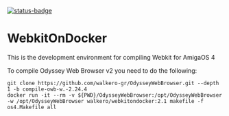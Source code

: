 [![status-badge](https://cigh.walkero.gr/api/badges/3/status.svg)](https://cigh.walkero.gr/repos/3)

# WebkitOnDocker
This is the development environment for compiling Webkit for AmigaOS 4

To compile Odyssey Web Browser v2 you need to do the following:

```
git clone https://github.com/walkero-gr/OdysseyWebBrowser.git --depth 1 -b compile-owb-w.-2.24.4
docker run -it --rm -v ${PWD}/OdysseyWebBrowser:/opt/OdysseyWebBrowser -w /opt/OdysseyWebBrowser walkero/webkitondocker:2.1 makefile -f os4.Makefile all
```
